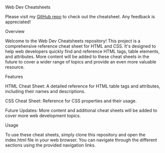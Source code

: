 Web Dev Cheatsheets

Please visit my [GitHub repo](https://github.com/alecbmy/WebDev-Cheatsheets) to check out the cheatsheet. Any feedback is appreciated! 

Overview

Welcome to the Web Dev Cheatsheets repository! This project is a comprehensive reference cheat sheet for HTML and CSS. It's designed to help web developers quickly find and reference HTML tags, table elements, and attributes. More content will be added to these cheat sheets in the future to cover a wider range of topics and provide an even more valuable resource.

Features

HTML Cheat Sheet: A detailed reference for HTML table tags and attributes, including their names and descriptions.

CSS Cheat Sheet: Reference for CSS properties and their usage.

Future Updates: More content and additional cheat sheets will be added to cover more web development topics.

Usage

To use these cheat sheets, simply clone this repository and open the index.html file in your web browser. You can navigate through the different sections using the provided navigation links.
